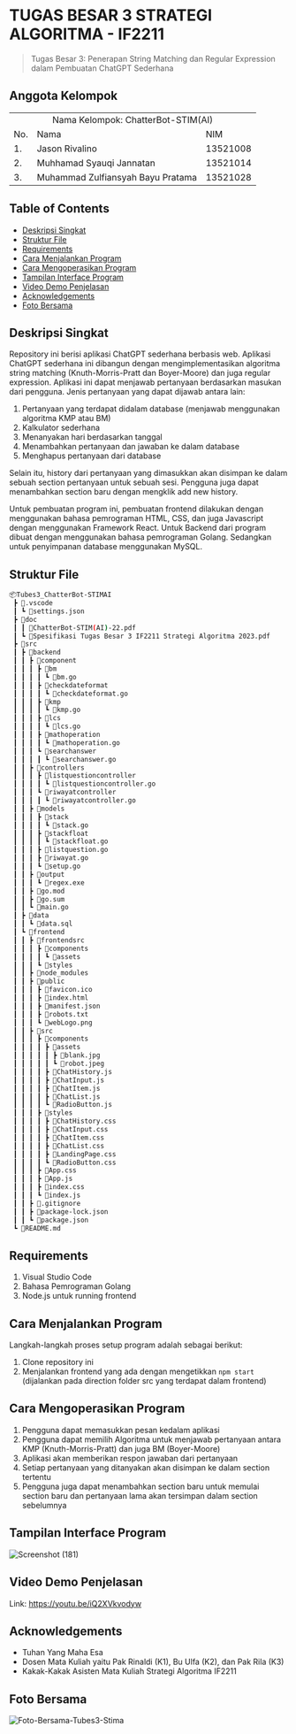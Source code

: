 # TUGAS BESAR 3 STRATEGI ALGORITMA - IF2211
> Tugas Besar 3: Penerapan String Matching dan Regular Expression dalam Pembuatan ChatGPT Sederhana

## Anggota Kelompok
<table>
    <tr>
        <td colspan="3", align = "center"><center>Nama Kelompok: ChatterBot-STIM(AI)</center></td>
    </tr>
    <tr>
        <td>No.</td>
        <td>Nama</td>
        <td>NIM</td>
    </tr>
    <tr>
        <td>1.</td>
        <td>Jason Rivalino</td>
        <td>13521008</td>
    </tr>
    <tr>
        <td>2.</td>
        <td>Muhhamad Syauqi Jannatan</td>
        <td>13521014</td>
    </tr>
    <tr>
        <td>3.</td>
        <td>Muhammad Zulfiansyah Bayu Pratama</td>
        <td>13521028</td>
    </tr>
</table>

## Table of Contents
* [Deskripsi Singkat](#deskripsi-singkat)
* [Struktur File](#struktur-file)
* [Requirements](#requirements)
* [Cara Menjalankan Program](#cara-menjalankan-program)
* [Cara Mengoperasikan Program](#cara-mengoperasikan-program)
* [Tampilan Interface Program](#tampilan-interface-program)
* [Video Demo Penjelasan](#video-demo-penjelasan)
* [Acknowledgements](#acknowledgements)
* [Foto Bersama](#foto-bersama)

## Deskripsi Singkat
Repository ini berisi aplikasi ChatGPT sederhana berbasis web. Aplikasi ChatGPT sederhana ini dibangun dengan mengimplementasikan algoritma string matching (Knuth-Morris-Pratt dan Boyer-Moore) dan juga regular expression. Aplikasi ini dapat menjawab pertanyaan berdasarkan masukan dari pengguna. Jenis pertanyaan yang dapat dijawab antara lain:
1. Pertanyaan yang terdapat didalam database (menjawab menggunakan algoritma KMP atau BM)
2. Kalkulator sederhana
3. Menanyakan hari berdasarkan tanggal
4. Menambahkan pertanyaan dan jawaban ke dalam database
5. Menghapus pertanyaan dari database

Selain itu, history dari pertanyaan yang dimasukkan akan disimpan ke dalam sebuah section pertanyaan untuk sebuah sesi. Pengguna juga dapat menambahkan section baru dengan mengklik add new history. 

Untuk pembuatan program ini, pembuatan frontend dilakukan dengan menggunakan bahasa pemrograman HTML, CSS, dan juga Javascript dengan menggunakan Framework React. Untuk Backend dari program dibuat dengan menggunakan bahasa pemrograman Golang. Sedangkan untuk penyimpanan database menggunakan MySQL.

## Struktur File
```bash
📦Tubes3_ChatterBot-STIMAI
 ┣ 📂.vscode
 ┃ ┗ 📜settings.json
 ┣ 📂doc
 ┃ ┃ 📜ChatterBot-STIM(AI)-22.pdf
 ┃ ┗ 📜Spesifikasi Tugas Besar 3 IF2211 Strategi Algoritma 2023.pdf
 ┣ 📂src
 ┃ ┣ 📂backend
 ┃ ┃ ┣ 📂component
 ┃ ┃ ┃ ┣ 📂bm
 ┃ ┃ ┃ ┃ ┗ 📜bm.go
 ┃ ┃ ┃ ┣ 📂checkdateformat
 ┃ ┃ ┃ ┃ ┗ 📜checkdateformat.go
 ┃ ┃ ┃ ┣ 📂kmp
 ┃ ┃ ┃ ┃ ┗ 📜kmp.go
 ┃ ┃ ┃ ┣ 📂lcs
 ┃ ┃ ┃ ┃ ┗ 📜lcs.go
 ┃ ┃ ┃ ┣ 📂mathoperation
 ┃ ┃ ┃ ┃ ┗ 📜mathoperation.go
 ┃ ┃ ┃ ┗ 📂searchanswer
 ┃ ┃ ┃ ┃ ┗ 📜searchanswer.go
 ┃ ┃ ┣ 📂controllers
 ┃ ┃ ┃ ┣ 📂listquestioncontroller
 ┃ ┃ ┃ ┃ ┗ 📜listquestioncontroller.go
 ┃ ┃ ┃ ┗ 📂riwayatcontroller
 ┃ ┃ ┃ ┃ ┗ 📜riwayatcontroller.go
 ┃ ┃ ┣ 📂models
 ┃ ┃ ┃ ┣ 📂stack
 ┃ ┃ ┃ ┃ ┗ 📜stack.go
 ┃ ┃ ┃ ┣ 📂stackfloat
 ┃ ┃ ┃ ┃ ┗ 📜stackfloat.go
 ┃ ┃ ┃ ┣ 📜listquestion.go
 ┃ ┃ ┃ ┣ 📜riwayat.go
 ┃ ┃ ┃ ┗ 📜setup.go
 ┃ ┃ ┣ 📂output
 ┃ ┃ ┃ ┗ 📜regex.exe
 ┃ ┃ ┣ 📜go.mod
 ┃ ┃ ┣ 📜go.sum
 ┃ ┃ ┗ 📜main.go
 ┃ ┣ 📂data
 ┃ ┃ ┗ 📜data.sql
 ┃ ┗ 📂frontend
 ┃ ┃ ┣ 📂frontendsrc
 ┃ ┃ ┃ ┣ 📂components
 ┃ ┃ ┃ ┃ ┗ 📂assets
 ┃ ┃ ┃ ┗ 📂styles
 ┃ ┃ ┣ 📂node_modules
 ┃ ┃ ┣ 📂public
 ┃ ┃ ┃ ┣ 📜favicon.ico
 ┃ ┃ ┃ ┣ 📜index.html
 ┃ ┃ ┃ ┣ 📜manifest.json
 ┃ ┃ ┃ ┣ 📜robots.txt
 ┃ ┃ ┃ ┗ 📜webLogo.png
 ┃ ┃ ┣ 📂src
 ┃ ┃ ┃ ┣ 📂components
 ┃ ┃ ┃ ┃ ┣ 📂assets
 ┃ ┃ ┃ ┃ ┃ ┣ 📜blank.jpg
 ┃ ┃ ┃ ┃ ┃ ┗ 📜robot.jpeg
 ┃ ┃ ┃ ┃ ┣ 📜ChatHistory.js
 ┃ ┃ ┃ ┃ ┣ 📜ChatInput.js
 ┃ ┃ ┃ ┃ ┣ 📜ChatItem.js
 ┃ ┃ ┃ ┃ ┣ 📜ChatList.js
 ┃ ┃ ┃ ┃ ┗ 📜RadioButton.js
 ┃ ┃ ┃ ┣ 📂styles
 ┃ ┃ ┃ ┃ ┣ 📜ChatHistory.css
 ┃ ┃ ┃ ┃ ┣ 📜ChatInput.css
 ┃ ┃ ┃ ┃ ┣ 📜ChatItem.css
 ┃ ┃ ┃ ┃ ┣ 📜ChatList.css
 ┃ ┃ ┃ ┃ ┣ 📜LandingPage.css
 ┃ ┃ ┃ ┃ ┗ 📜RadioButton.css
 ┃ ┃ ┃ ┣ 📜App.css
 ┃ ┃ ┃ ┣ 📜App.js
 ┃ ┃ ┃ ┣ 📜index.css
 ┃ ┃ ┃ ┗ 📜index.js
 ┃ ┃ ┣ 📜.gitignore
 ┃ ┃ ┣ 📜package-lock.json
 ┃ ┃ ┗ 📜package.json
 ┗ 📜README.md
 ```
 
## Requirements
1. Visual Studio Code
2. Bahasa Pemrograman Golang
3. Node.js untuk running frontend

## Cara Menjalankan Program
Langkah-langkah proses setup program adalah sebagai berikut:
1. Clone repository ini
2. Menjalankan frontend yang ada dengan mengetikkan `npm start` (dijalankan pada direction folder src yang terdapat dalam frontend)

## Cara Mengoperasikan Program
1. Pengguna dapat memasukkan pesan kedalam aplikasi
2. Pengguna dapat memilih Algoritma untuk menjawab pertanyaan antara KMP (Knuth-Morris-Pratt) dan juga BM (Boyer-Moore)
3. Aplikasi akan memberikan respon jawaban dari pertanyaan
4. Setiap pertanyaan yang ditanyakan akan disimpan ke dalam section tertentu
5. Pengguna juga dapat menambahkan section baru untuk memulai section baru dan pertanyaan lama akan tersimpan dalam section sebelumnya

## Tampilan Interface Program
![Screenshot (181)](https://user-images.githubusercontent.com/91790457/236441708-c1997cae-a9da-48e6-9d13-e9e8af6d38b8.png)

## Video Demo Penjelasan
Link: https://youtu.be/iQ2XVkvodyw

## Acknowledgements
- Tuhan Yang Maha Esa
- Dosen Mata Kuliah yaitu Pak Rinaldi (K1), Bu Ulfa (K2), dan Pak Rila (K3)
- Kakak-Kakak Asisten Mata Kuliah Strategi Algoritma IF2211

## Foto Bersama
![Foto-Bersama-Tubes3-Stima](https://github.com/jasonrivalino/Tubes2_xixi/assets/91790457/c115a837-b00c-4610-95c9-9863c5c0af85)
